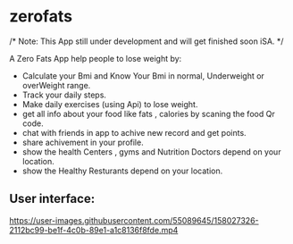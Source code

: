 # zerofats

/* Note: This App still under development and will get finished soon iSA.  */

A Zero Fats App help people to lose weight by:

 - Calculate your Bmi and Know Your Bmi in normal, Underweight or overWeight range.
 - Track your daily steps.
 - Make daily exercises (using Api) to lose weight.
 - get all info about your food like fats , calories by scaning the food Qr code.
 - chat with friends in app to achive new record and get points.
 - share achivement in your profile.
 - show the health Centers , gyms and Nutrition Doctors depend on your location.
 - show the Healthy Resturants depend on your location.


## User interface: 

https://user-images.githubusercontent.com/55089645/158027326-2112bc99-be1f-4c0b-89e1-a1c8136f8fde.mp4


